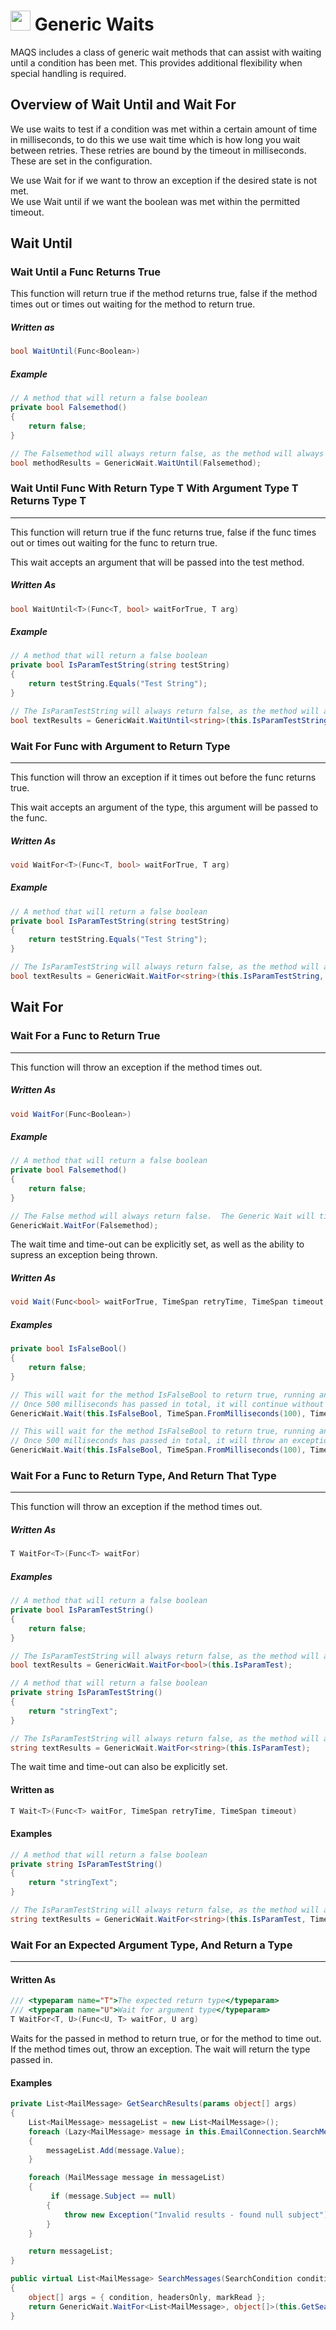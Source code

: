 # <img src="resources/maqslogo.ico" height="32" width="32"> Generic Waits
MAQS includes a class of generic wait methods that can assist with waiting until a condition has been met. This provides additional flexibility when special handling is required.

## Overview of Wait Until and Wait For

We use waits to test if a condition was met within a certain amount of time in milliseconds, to do this we use wait time which is how long you wait between retries. These retries are bound by the timeout in milliseconds. These are set in the configuration.

We use Wait for if we want to throw an exception if the desired state is not met.  
We use Wait until if we want the boolean was met within the permitted timeout.

## Wait Until

### Wait Until a Func Returns True
This function will return true if the method returns true, false if the method times out or times out waiting for the method to return true.
##### Written as
```csharp
bool WaitUntil(Func<Boolean>)
```
##### Example
```csharp
// A method that will return a false boolean
private bool Falsemethod()
{
    return false;
}

// The Falsemethod will always return false, as the method will always return false.  The Generic Wait will return false.
bool methodResults = GenericWait.WaitUntil(Falsemethod);

```

### Wait Until Func With Return Type T With Argument Type T Returns Type T
--------------
This function will return true if the func returns true, false if the func times out or times out waiting for the func to return true.  

This wait accepts an argument that will be passed into the test method.
##### Written As
```csharp
bool WaitUntil<T>(Func<T, bool> waitForTrue, T arg)
```
##### Example

```csharp
// A method that will return a false boolean
private bool IsParamTestString(string testString)
{
    return testString.Equals("Test String");
}

// The IsParamTestString will always return false, as the method will always return false.  The Generic Wait will return false.
bool textResults = GenericWait.WaitUntil<string>(this.IsParamTestString, "Bad");
```
### Wait For Func with Argument to Return Type
--------------
This function will throw an exception if it times out before the func returns true. 

This wait accepts an argument of the type, this argument will be passed to the func.
##### Written As
```csharp
void WaitFor<T>(Func<T, bool> waitForTrue, T arg)
```
##### Example
```csharp
// A method that will return a false boolean
private bool IsParamTestString(string testString)
{
    return testString.Equals("Test String");
}

// The IsParamTestString will always return false, as the method will always return false.  The generic wait will throw an exception if it times-out
bool textResults = GenericWait.WaitFor<string>(this.IsParamTestString, "Bad");
```

## Wait For

### Wait For a Func to Return True
--------------
This function will throw an exception if the method times out.

##### Written As
```csharp
void WaitFor(Func<Boolean>)
```
##### Example
```csharp
// A method that will return a false boolean
private bool Falsemethod()
{
    return false;
}

// The False method will always return false.  The Generic Wait will timeout and then throw an exception.
GenericWait.WaitFor(Falsemethod);

```
The wait time and time-out can be explicitly set, as well as the ability to supress an exception being thrown.
##### Written As
```csharp
void Wait(Func<bool> waitForTrue, TimeSpan retryTime, TimeSpan timeout, bool throwException)
```
##### Examples
```csharp
private bool IsFalseBool()
{
    return false;
}

// This will wait for the method IsFalseBool to return true, running and re-running the method every 100 milliseconds
// Once 500 milliseconds has passed in total, it will continue without throwing an exception
GenericWait.Wait(this.IsFalseBool, TimeSpan.FromMilliseconds(100), TimeSpan.FromMilliseconds(500), false);

// This will wait for the method IsFalseBool to return true, running and re-running the method every 100 milliseconds
// Once 500 milliseconds has passed in total, it will throw an exception
GenericWait.Wait(this.IsFalseBool, TimeSpan.FromMilliseconds(100), TimeSpan.FromMilliseconds(500), true);
```

### Wait For a Func to Return Type, And Return That Type
--------------

This function will throw an exception if the method times out.

##### Written As
```csharp
T WaitFor<T>(Func<T> waitFor)
```

##### Examples
```csharp
// A method that will return a false boolean
private bool IsParamTestString()
{
    return false;
}

// The IsParamTestString will always return false, as the method will always return false.  The generic wait will throw an exception if it times-out.
bool textResults = GenericWait.WaitFor<bool>(this.IsParamTest);
```

```csharp
// A method that will return a false boolean
private string IsParamTestString()
{
    return "stringText";
}

// The IsParamTestString will always return false, as the method will always return false.  The generic wait will throw an exception if it times-out.
string textResults = GenericWait.WaitFor<string>(this.IsParamTest);
```
The wait time and time-out can also be explicitly set.
#### Written as
```csharp
T Wait<T>(Func<T> waitFor, TimeSpan retryTime, TimeSpan timeout)
```
#### Examples
```csharp
// A method that will return a false boolean
private string IsParamTestString()
{
    return "stringText";
}

// The IsParamTestString will always return false, as the method will always return false.  The generic wait will throw an exception if it times-out.
string textResults = GenericWait.WaitFor<string>(this.IsParamTest, TimeSpan.FromMilliseconds(100), TimeSpan.FromMilliseconds(500));
```

### Wait For an Expected Argument Type, And Return a Type
--------------
#### Written As
```csharp
/// <typeparam name="T">The expected return type</typeparam>
/// <typeparam name="U">Wait for argument type</typeparam>
T WaitFor<T, U>(Func<U, T> waitFor, U arg)
```
Waits for the passed in method to return true, or for the method to time out.  If the method times out, throw an exception.  The wait will return the type passed in.
#### Examples
```csharp
private List<MailMessage> GetSearchResults(params object[] args)
{
    List<MailMessage> messageList = new List<MailMessage>();
    foreach (Lazy<MailMessage> message in this.EmailConnection.SearchMessages((SearchCondition)args[0], (bool)args[1], (bool)args[2]))
    {
        messageList.Add(message.Value);
    }

    foreach (MailMessage message in messageList)
    {
         if (message.Subject == null)
        {
            throw new Exception("Invalid results - found null subject");
        }
    }

    return messageList;
}

public virtual List<MailMessage> SearchMessages(SearchCondition condition, bool headersOnly = true, bool markRead = false)
{
    object[] args = { condition, headersOnly, markRead };
    return GenericWait.WaitFor<List<MailMessage>, object[]>(this.GetSearchResults, args);
}
```

